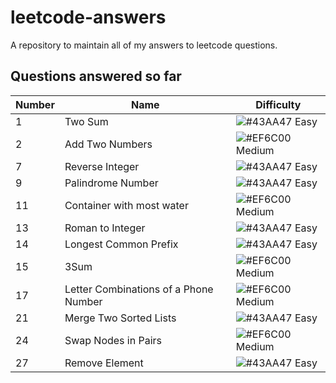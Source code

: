 # leetcode-answers
A repository to maintain all of my answers to leetcode questions.


## Questions answered so far
|  Number | Name | Difficulty
| --- | --- | --- |
| 1 | Two Sum| ![#43AA47](https://placehold.it/15/43AA47/000000?text=+) Easy|
| 2 | Add Two Numbers | ![#EF6C00](https://placehold.it/15/EF6C00/000000?text=+) Medium|
| 7 | Reverse Integer | ![#43AA47](https://placehold.it/15/43AA47/000000?text=+) Easy|
| 9 | Palindrome Number | ![#43AA47](https://placehold.it/15/43AA47/000000?text=+) Easy|
| 11 | Container with most water | ![#EF6C00](https://placehold.it/15/EF6C00/000000?text=+) Medium|
| 13 | Roman to Integer | ![#43AA47](https://placehold.it/15/43AA47/000000?text=+) Easy|
| 14 | Longest Common Prefix | ![#43AA47](https://placehold.it/15/43AA47/000000?text=+) Easy|
| 15 | 3Sum | ![#EF6C00](https://placehold.it/15/EF6C00/000000?text=+) Medium|
| 17 | Letter Combinations of a Phone Number | ![#EF6C00](https://placehold.it/15/EF6C00/000000?text=+) Medium|
| 21 | Merge Two Sorted Lists | ![#43AA47](https://placehold.it/15/43AA47/000000?text=+) Easy|
| 24 | Swap Nodes in Pairs | ![#EF6C00](https://placehold.it/15/EF6C00/000000?text=+) Medium|
| 27 | Remove Element | ![#43AA47](https://placehold.it/15/43AA47/000000?text=+) Easy|